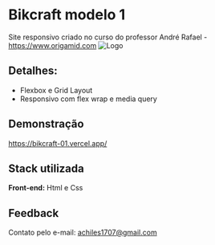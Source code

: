 # Bikcraft modelo 1

Site responsivo criado no curso do professor André Rafael -
https://www.origamid.com
![Logo](https://bikcraft-01.vercel.app/img/screenshot.png)

## Detalhes:

- Flexbox e Grid Layout
- Responsivo com flex wrap e media query

## Demonstração

https://bikcraft-01.vercel.app/

## Stack utilizada

**Front-end:** Html e Css

## Feedback

Contato pelo e-mail: achiles1707@gmail.com
